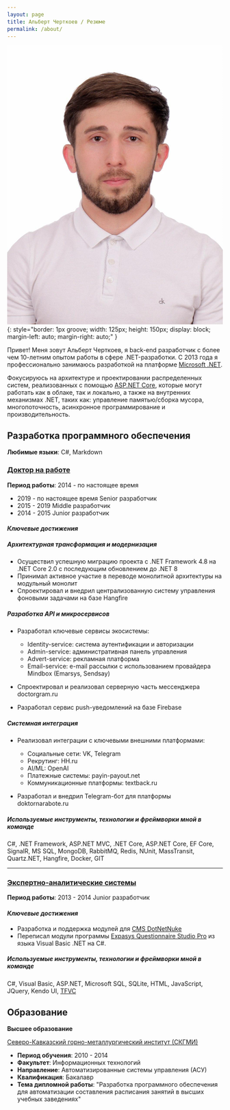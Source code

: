 ```yaml
---
layout: page
title: Альберт Черткоев / Резюме
permalink: /about/
---
```


![Альберт Черткоев]( /images/Im.jpg){: style="border: 1px groove; width: 125px; height: 150px; display: block; margin-left: auto; margin-right: auto;" }

Привет! Меня зовут Альберт Черткоев, я back-end разработчик с более чем 10-летним опытом работы в сфере .NET-разработки. 
С 2013 года я профессионально занимаюсь разработкой на платформе [Microsoft .NET].

Фокусируюсь на архитектуре и проектировании распределенных систем, реализованных с помощью [ASP.NET Core], которые могут работать как в облаке, так и локально, а также на внутренних механизмах .NET, таких как: управление памятью/сборка мусора, многопоточность, асинхронное программирование и производительность.

## **Разработка программного обеспечения**

**Любимые языки**: C#, Markdown

### [Доктор на работе]

**Период работы**: 2014 - по настоящее время

- 2019 - по настоящее время Senior разработчик
- 2015 - 2019 Middle разработчик
- 2014 - 2015 Junior разработчик

#### *Ключевые достижения*

##### *Архитектурная трансформация и модернизация*

- Осуществил успешную миграцию проекта с .NET Framework 4.8 на .NET Core 2.0 с последующим обновлением до .NET 8
- Принимал активное участие в переводе монолитной архитектуры на модульный монолит
- Спроектировал и внедрил централизованную систему управления фоновыми задачами на базе Hangfire

##### *Разработка API и микросервисов*

- Разработал ключевые сервисы экосистемы:
    - Identity-service: система аутентификации и авторизации
    - Admin-service: административная панель управления
    - Advert-service: рекламная платформа
    - Email-service: e-mail рассылки с использованием провайдера Mindbox (Emarsys, Sendsay)
    
- Спроектировал и реализовал серверную часть мессенджера doctorgram.ru
- Разработал сервис push-уведомлений на базе Firebase

##### *Системная интеграция*

- Реализовал интеграции с ключевыми внешними платформами:
    - Социальные сети: VK, Telegram
    - Рекрутинг: HH.ru
    - AI/ML: OpenAI
    - Платежные системы: payin-payout.net
    - Коммуникационные платформы: textback.ru
    
- Разработал и внедрил Telegram-бот для платформы doktornarabote.ru

##### *Используемые инструменты, технологии и фреймворки мной в команде*

C#, .NET Framework, ASP.NET MVC, .NET Core, ASP.NET Core, EF Core, SignalR, MS SQL, MongoDB, RabbitMQ, Redis, NUnit, MassTransit, Quartz.NET, Hangfire, Docker, GIT

---

### [Экспертно-аналитические системы]

**Период работы**: 2013 - 2014 Junior разработчик

#### *Ключевые достижения*

- Разработка и поддержка модулей для [CMS DotNetNuke]
- Переписал модули программы [Expasys Questionnaire Studio Pro] из
языка Visual Basic .NET на С#.

##### *Используемые инструменты, технологии и фреймворки мной в команде*

C#, Visual Basic, ASP.NET, Microsoft SQL, SQLite, HTML, JavaScript,
JQuery, Kendo UI, [TFVC]

## **Образование**

**Высшее образование**

[Северо-Кавказский горно-металлургический институт (СКГМИ)]

- **Период обучения**: 2010 - 2014
- **Факультет**: Информационных технологий
- **Направление**: Автоматизированные системы управления (АСУ)
- **Квалификация**: Бакалавр
- **Тема дипломной работы**: "Разработка программного обеспечения для автоматизации составления расписания занятий в высших учебных заведениях"


[Microsoft .NET]: https://dotnet.microsoft.com

[ASP.NET Core]: https://docs.microsoft.com/en-us/aspnet/core/

[Доктор на работе]: https://doktornarabote.ru/

[Экспертно-аналитические системы]: https://expasys.ru/

[CMS DotNetNuke]: https://www.dnnsoftware.com/

[Expasys Questionnaire Studio Pro]: https://expasys.ru/solutions/expasys-questionnaire-studio-pro

[TFVC]: https://learn.microsoft.com/en-us/azure/devops/repos/tfvc/what-is-tfvc?view=azure-devops

[Северо-Кавказский горно-металлургический институт (СКГМИ)]: https://www.skgmi-gtu.ru/
